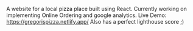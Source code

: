 A website for a local pizza place built using React. Currently working on implementing Online Ordering and google analytics.
Live Demo: https://gregorispizza.netlify.app/
Also has a perfect lighthouse score ;)
